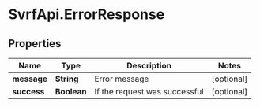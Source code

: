 # SvrfApi.ErrorResponse

## Properties
Name | Type | Description | Notes
------------ | ------------- | ------------- | -------------
**message** | **String** | Error message | [optional] 
**success** | **Boolean** | If the request was successful | [optional] 


